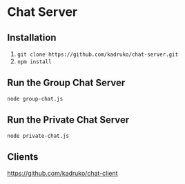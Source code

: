 # Chat Server

## Installation

1. ```git clone https://github.com/kadruko/chat-server.git```
2. ```npm install```

## Run the Group Chat Server

```node group-chat.js```

## Run the Private Chat Server

```node private-chat.js```

## Clients

https://github.com/kadruko/chat-client
